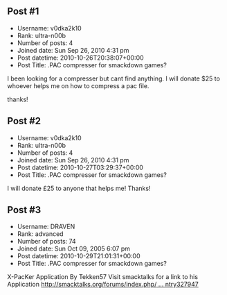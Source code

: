 ## Post #1
- Username: v0dka2k10
- Rank: ultra-n00b
- Number of posts: 4
- Joined date: Sun Sep 26, 2010 4:31 pm
- Post datetime: 2010-10-26T20:38:07+00:00
- Post Title: .PAC compresser for smackdown games?

I been looking for a compresser but cant find anything. I will donate $25 to whoever helps me on how to compress a pac file.


thanks!
## Post #2
- Username: v0dka2k10
- Rank: ultra-n00b
- Number of posts: 4
- Joined date: Sun Sep 26, 2010 4:31 pm
- Post datetime: 2010-10-27T03:29:37+00:00
- Post Title: .PAC compresser for smackdown games?

I will donate £25 to anyone that helps me! Thanks!
## Post #3
- Username: DRAVEN
- Rank: advanced
- Number of posts: 74
- Joined date: Sun Oct 09, 2005 6:07 pm
- Post datetime: 2010-10-29T21:01:31+00:00
- Post Title: .PAC compresser for smackdown games?

X-PacKer Application By Tekken57
Visit smacktalks for a link to his Application 
[http://smacktalks.org/forums/index.php/ ... ntry327947](http://smacktalks.org/forums/index.php/topic/32841-x-packer/page__pid__327947#entry327947)
